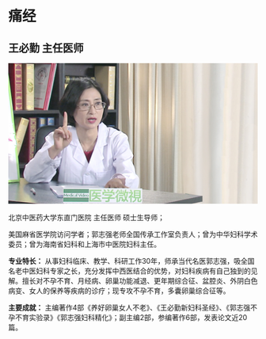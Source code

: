 # 痛经

## 王必勤 主任医师

![1678505009988](image/c01_88/1678505009988.png)

北京中医药大学东直门医院 主任医师 硕士生导师；

美国麻省医学院访问学者；郭志强老师全国传承工作室负责人；曾为中华妇科学术委员；曾为海南省妇科和上海市中医院妇科主任。


**专业特长：** 从事妇科临床、教学、科研工作30年，师承当代名医郭志强，吸全国名老中医妇科专家之长，充分发挥中西医结合的优势，对妇科疾病有自己独到的见解。擅长对不孕不育、月经病、卵巢功能减退、更年期综合征、盆腔炎、外阴白色病变、女人的保养等疾病的诊疗；现专攻不孕不育，多囊卵巢综合征等。


**主要成就：** 主编著作4部《养好卵巢女人不老》、《王必勤新妇科圣经》、《郭志强不孕不育实验录》《郭志强妇科精化》；副主编2部，参编著作6部，发表论文近20篇。
